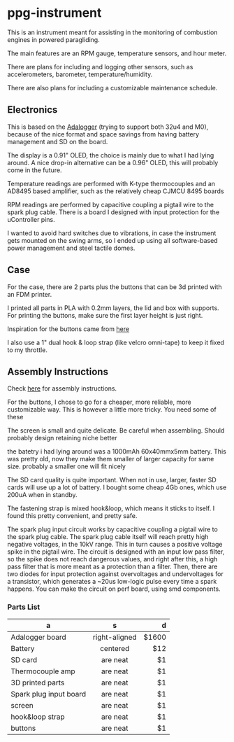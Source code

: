 # ppg-instrument
This is an instrument meant for assisting in the monitoring of combustion engines in powered paragliding.

The main features are an RPM gauge, temperature sensors, and hour meter.

There are plans for including and logging other sensors, such as accelerometers, barometer, temperature/humidity.

There are also plans for including a customizable maintenance schedule.

## Electronics
This is based on the [Adalogger](https://www.adafruit.com/?q=adalogger&sort=BestMatch) (trying to support both 32u4 and M0), because of the nice format and space savings from having battery management and SD on the board.

The display is a 0.91" OLED, the choice is mainly due to what I had lying around. A nice drop-in alternative can be a 0.96" OLED, this will probably come in the future.

Temperature readings are performed with K-type thermocouples and an AD8495 based amplifier, such as the relatively cheap CJMCU 8495 boards

RPM readings are performed by capacitive coupling a pigtail wire to the spark plug cable. There is a board I designed with input protection for the uController pins.

I wanted to avoid hard switches due to vibrations, in case the instrument gets mounted on the swing arms, so I ended up using all software-based power management and steel tactile domes.

## Case
For the case, there are 2 parts plus the buttons that can be 3d printed with an FDM printer.

I printed all parts in PLA with 0.2mm layers, the lid and box with supports. For printing the buttons, make sure the first layer height is just right.

Inspiration for the buttons came from [here](https://www.instagram.com/p/BypbXyjohMr/)

I also use a 1" dual hook & loop strap (like velcro omni-tape) to keep it fixed to my throttle.

## Assembly Instructions
Check [here](hardware/Assembly%20Instructions/Instructions.md) for assembly instructions.

For the buttons, I chose to go for a cheaper, more reliable, more customizable way. This is however a little more tricky.
You need some of these

The screen is small and quite delicate. Be careful when assembling. Should probably design retaining niche better

the batetry i had lying around was a 1000mAh 60x40mmx5mm battery. This was pretty old, now they make them smaller of larger capacity for same size. probably a smaller one will fit nicely

The SD card quality is quite important. When not in use, larger, faster SD cards will use up a lot of battery. I bought some cheap 4Gb ones, which use 200uA when in standby.

The fastening strap is mixed hook&loop, which means it sticks to itself. I found this pretty convenient, and pretty safe.

The spark plug input circuit works by capacitive coupling a pigtail wire to the spark plug cable. The spark plug cable itself will reach pretty high negative voltages, in the 10kV range. This in turn causes a positive voltage spike in the pigtail wire. The circuit is designed with an input low pass filter, so the spike does not reach dangerous values, and right after this, a high pass filter that is more meant as a protection than a filter. Then, there are two diodes for input protection against overvoltages and undervoltages for a transistor, which generates a ~20us low-logic pulse every time a spark happens.
You can make the circuit on perf board, using smd components.



### Parts List 
|a|s|d|                        
| ------------- |:-------------:| -----:|
| Adalogger board | right-aligned | $1600 |
| Battery | centered      |   $12 |
| SD card | are neat      |    $1 |
| Thermocouple amp | are neat      |    $1 |
| 3D printed parts | are neat      |    $1 |
| Spark plug input board | are neat      |    $1 |
| screen | are neat      |    $1 |
| hook&loop strap | are neat      |    $1 |
| buttons | are neat      |    $1 |